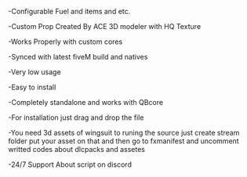 -Configurable Fuel and items and etc.

-Custom Prop Created By ACE 3D modeler with HQ Texture

-Works Properly with custom cores

-Synced with latest fiveM build and natives

-Very low usage

-Easy to install

-Completely standalone and works with QBcore

-For installation just drag and drop the file

-You need 3d assets of wingsuit to runing the source just create stream folder put your asset on that and then go
to fxmanifest and uncomment writted codes about dlcpacks and assetes

-24/7 Support About script on discord
